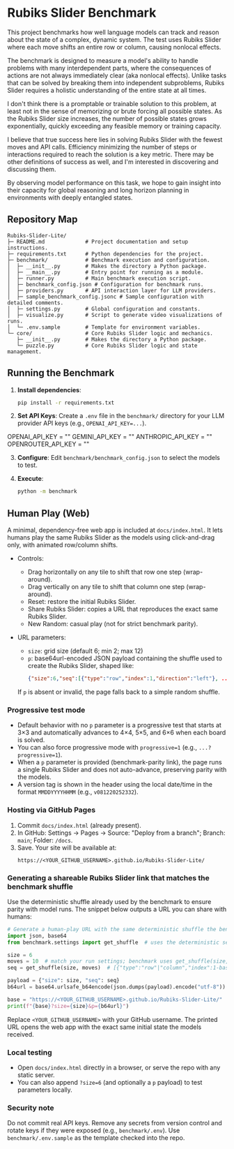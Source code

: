 # Rubiks Slider Benchmark

This project benchmarks how well language models can track and reason about the state of a complex, dynamic system. The test uses Rubiks Slider where each move shifts an entire row or column, causing nonlocal effects.

The benchmark is designed to measure a model's ability to handle problems with many interdependent parts, where the consequences of actions are not always immediately clear (aka nonlocal effects). Unlike tasks that can be solved by breaking them into independent subproblems, Rubiks Slider requires a holistic understanding of the entire state at all times.

I don't think there is a promptable or trainable solution to this problem, at least not in the sense of memorizing or brute forcing all possible states. As the Rubiks Slider size increases, the number of possible states grows exponentially, quickly exceeding any feasible memory or training capacity.

I believe that true success here lies in solving Rubiks Slider with the fewest moves and API calls. Efficiency minimizing the number of steps or interactions required to reach the solution is a key metric. There may be other definitions of success as well, and I'm interested in discovering and discussing them.

By observing model performance on this task, we hope to gain insight into their capacity for global reasoning and long horizon planning in environments with deeply entangled states.

## Repository Map

```
Rubiks-Slider-Lite/
├─ README.md             # Project documentation and setup instructions.
├─ requirements.txt      # Python dependencies for the project.
├─ benchmark/            # Benchmark execution and configuration.
│  ├─ __init__.py        # Makes the directory a Python package.
│  ├─ __main__.py        # Entry point for running as a module.
│  ├─ runner.py          # Main benchmark execution script.
│  ├─ benchmark_config.json # Configuration for benchmark runs.
│  ├─ providers.py       # API interaction layer for LLM providers.
│  ├─ sample_benchmark_config.jsonc # Sample configuration with detailed comments.
│  ├─ settings.py        # Global configuration and constants.
│  ├─ visualize.py       # Script to generate video visualizations of runs.
│  └─ .env.sample        # Template for environment variables.
└─ core/                 # Core Rubiks Slider logic and mechanics.
   ├─ __init__.py        # Makes the directory a Python package.
   └─ puzzle.py          # Core Rubiks Slider logic and state management.
```

## Running the Benchmark

1. **Install dependencies**:
   ```sh
   pip install -r requirements.txt
   ```
2. **Set API Keys**: Create a `.env` file in the `benchmark/` directory for your LLM provider API keys (e.g., `OPENAI_API_KEY=...`).

OPENAI_API_KEY = ""
GEMINI_API_KEY = ""
ANTHROPIC_API_KEY = ""
OPENROUTER_API_KEY = ""

3. **Configure**: Edit `benchmark/benchmark_config.json` to select the models to test.

4. **Execute**:
   ```sh
   python -m benchmark
   ```

## Human Play (Web)

A minimal, dependency-free web app is included at `docs/index.html`. It lets humans play the same Rubiks Slider as the models using click-and-drag only, with animated row/column shifts.

- Controls:
  - Drag horizontally on any tile to shift that row one step (wrap-around).
  - Drag vertically on any tile to shift that column one step (wrap-around).
  - Reset: restore the initial Rubiks Slider.
  - Share Rubiks Slider: copies a URL that reproduces the exact same Rubiks Slider.
  - New Random: casual play (not for strict benchmark parity).

- URL parameters:
  - `size`: grid size (default 6; min 2; max 12)
  - `p`: base64url-encoded JSON payload containing the shuffle used to create the Rubiks Slider, shaped like:
    ```json
    {"size":6,"seq":[{"type":"row","index":1,"direction":"left"}, ...]}
    ```
  If `p` is absent or invalid, the page falls back to a simple random shuffle.

### Progressive test mode

- Default behavior with no `p` parameter is a progressive test that starts at 3×3 and automatically advances to 4×4, 5×5, and 6×6 when each board is solved.
- You can also force progressive mode with `progressive=1` (e.g., `...?progressive=1`).
- When a `p` parameter is provided (benchmark-parity link), the page runs a single Rubiks Slider and does not auto-advance, preserving parity with the models.
- A version tag is shown in the header using the local date/time in the format `MMDDYYYYHHMM` (e.g., `v081220252332`).

### Hosting via GitHub Pages

1. Commit `docs/index.html` (already present).
2. In GitHub: Settings → Pages → Source: "Deploy from a branch"; Branch: `main`; Folder: `/docs`.
3. Save. Your site will be available at:
   ```
   https://<YOUR_GITHUB_USERNAME>.github.io/Rubiks-Slider-Lite/
   ```

### Generating a shareable Rubiks Slider link that matches the benchmark shuffle

Use the deterministic shuffle already used by the benchmark to ensure parity with model runs. The snippet below outputs a URL you can share with humans:

```python
# Generate a human-play URL with the same deterministic shuffle the benchmark uses.
import json, base64
from benchmark.settings import get_shuffle  # uses the deterministic seed/version

size = 6
moves = 10  # match your run settings; benchmark uses get_shuffle(size, moves)
seq = get_shuffle(size, moves)  # [{"type":"row"|"column","index":1-based,"direction":"left"|"right"|"up"|"down"}, ...]

payload = {"size": size, "seq": seq}
b64url = base64.urlsafe_b64encode(json.dumps(payload).encode("utf-8")).decode("utf-8").rstrip("=")

base = "https://<YOUR_GITHUB_USERNAME>.github.io/Rubiks-Slider-Lite/"
print(f"{base}?size={size}&p={b64url}")
```

Replace `<YOUR_GITHUB_USERNAME>` with your GitHub username. The printed URL opens the web app with the exact same initial state the models received.

### Local testing

- Open `docs/index.html` directly in a browser, or serve the repo with any static server.
- You can also append `?size=6` (and optionally a `p` payload) to test parameters locally.

### Security note

Do not commit real API keys. Remove any secrets from version control and rotate keys if they were exposed (e.g., `benchmark/.env`). Use `benchmark/.env.sample` as the template checked into the repo.

